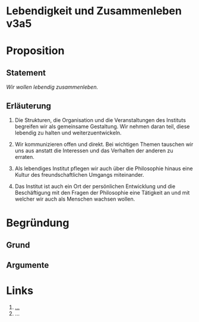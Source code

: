 <!---
   NAME - The NAME of this project is:
ethos

  FILE - The FILENAME of the current file is:
/v3a5.md

  CREATION - This project was CREATED on:
2017-01-28-16:15:00 UTC

  MODIFICATION - This project was last MODIFIED on:
2017-01-28-16:15:00 UTC

  VERSION - The current VERSION of this project is:
<git-commit-hash>-2017-01-28-16:15:00 UTC

  CREATOR(S) - This project was CREATED by:
Michael Czechowski, Martin Maga

  CONTACT - You can CONTACT the creator(s) or developer(s) of this project at:
E-Mail: mail@martinmaga.de

  COPYRIGHT - The COPYRIGHT holder of this project is:
COPYRIGHT (c) 2016 Martin Maga

  LICENSE - This project is LICENSED under the following license:
Martin Maga 2016 CC BY-SA 4.0 https://creativecommons.org

  SUBFILE – This is a SUBFILE! For more INFORMATION on this project go to:
/README.md
--->

# Lebendigkeit und Zusammenleben v3a5

# Proposition

## Statement
*Wir wollen lebendig zusammenleben.*

## Erläuterung
1. Die Strukturen, die Organisation und die Veranstaltungen des Instituts begreifen wir als gemeinsame Gestaltung. Wir nehmen daran teil, diese lebendig zu halten und weiterzuentwickeln.

2. Wir kommunizieren offen und direkt. Bei wichtigen Themen tauschen wir uns aus anstatt die Interessen und das Verhalten der anderen zu erraten.

3. Als lebendiges Institut pflegen wir auch über die Philosophie hinaus eine Kultur des freundschaftlichen Umgangs miteinander.

4. Das Institut ist auch ein Ort der persönlichen Entwicklung und die Beschäftigung mit den Fragen der Philosophie eine Tätigkeit an und mit welcher wir auch als Menschen wachsen wollen.

# Begründung

## Grund


## Argumente



# Links
  1. […](…)
  2. …
